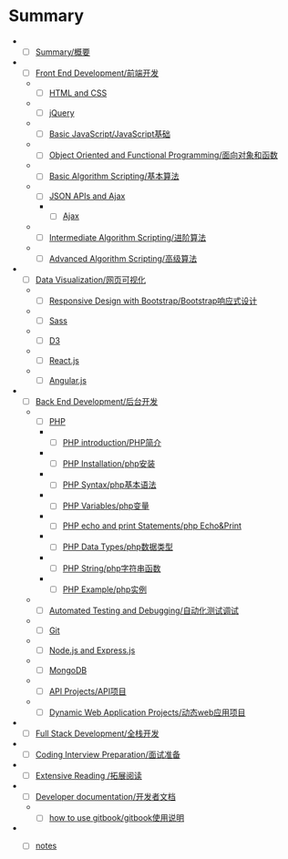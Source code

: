 # Summary

* - [ ] [Summary/概要](README.md)
* - [ ] [Front End Development/前端开发](content/front-end-development/README.md)
  * - [ ] [HTML and CSS](content/front-end-development/html-and-css.md)
  * - [ ] [jQuery](content/front-end-development/jquery.md)
  * - [ ] [Basic JavaScript/JavaScript基础](content/front-end-development/basic-javascript.md)
  * - [ ] [Object Oriented and Functional Programming/面向对象和函数](content/front-end-development/object-oriented-and-functional-programming.md)
  * - [ ] [Basic Algorithm Scripting/基本算法](content/front-end-development/basic-algorithm-scripting.md)
  * - [ ] [JSON APIs and Ajax](content/front-end-development/json-apis-and-ajax.md)
    * - [ ] [Ajax](content/front-end-development/ajax/README.md)
  * - [ ] [Intermediate Algorithm Scripting/进阶算法 ](content/front-end-development/intermediate-algorithm-scripting.md)
  * - [ ] [Advanced Algorithm Scripting/高级算法](content/front-end-development/advanced-algorithm-scripting.md)
* - [ ] [Data Visualization/网页可视化](content/data-visualization/README.md)
  * - [ ] [Responsive Design with Bootstrap/Bootstrap响应式设计](content/data-visualization/responsive-design-with-bootstrapbootstrap.md)
  * - [ ] [Sass](content/data-visualization/sass.md)
  * - [ ] [D3](content/data-visualization/d3.md)
  * - [ ] [React.js](content/data-visualization/react.js.md)
  * - [ ] [Angular.js](content/data-visualization/angular.js.md)
* - [ ] [Back End Development/后台开发](content/back-end-development/README.md)
  * - [ ] [PHP](content/back-end-development/php/README.md)
    * - [ ] [PHP introduction/PHP简介](content/back-end-development/php/php-introduction/README.md)
    * - [ ] [PHP Installation/php安装](content/back-end-development/php/php-installation/README.md)
    * - [ ] [PHP Syntax/php基本语法](content/back-end-development/php/php-syntax/README.md)
    * - [ ] [PHP Variables/php变量](content/back-end-development/php/php-variables/README.md)
    * - [ ] [PHP echo and print Statements/php Echo&Print](content/php/back-end-development/php-echo-and-print-Statements/README.md)
    * - [ ] [PHP Data Types/php数据类型](content/back-end-development/php/php-data-types/README.md)
    * - [ ] [PHP String/php字符串函数](content/back-end-development/php/php-string/README.md)
    * - [ ] [PHP Example/php实例](content/back-end-development/php/example/README.md)
  * - [ ] [Automated Testing and Debugging/自动化测试调试](content/back-end-development/automated-testing-and-debugging.md)
  * - [ ] [Git](content/back-end-development/git.md)
  * - [ ] [Node.js and Express.js](content/back-end-development/node.js-and-express.js.md)
  * - [ ] [MongoDB](content/back-end-development/MongoDB.md)
  * - [ ] [API Projects/API项目](content/back-end-development/api-projectsapi.md)
  * - [ ] [Dynamic Web Application Projects/动态web应用项目](content/back-end-development/dynamic-web-application-projectsweb.md)
* - [ ] [Full Stack Development/全栈开发](content/full-stack-development/README.md)
* - [ ] [Coding Interview Preparation/面试准备](content/coding-interview-preparation/README.md)
* - [ ] [Extensive Reading /拓展阅读](content/extensive-reading/README.md)
* - [ ] [Developer documentation/开发者文档](content/developer-documentation/README.md)
  * - [ ] [how to use gitbook/gitbook使用说明](content/developer-documentation/how-to-use-gitbook.md)
* - [ ] [notes](notes.md)

